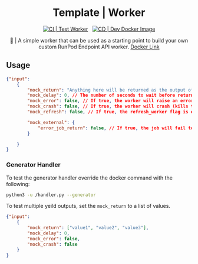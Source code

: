 <div align="center">

<h1>Template | Worker</h1>

[![CI | Test Worker](https://github.com/runpod-workers/mock-worker/actions/workflows/CI-test_worker.yml/badge.svg)](https://github.com/runpod-workers/mock-worker/actions/workflows/CI-test_worker.yml)
&nbsp;
[![CD | Dev Docker Image](https://github.com/runpod-workers/mock-worker/actions/workflows/CD-docker_dev.yml/badge.svg)](https://github.com/runpod-workers/mock-worker/actions/workflows/CD-docker_dev.yml)

🚀 | A simple worker that can be used as a starting point to build your own custom RunPod Endpoint API worker. [Docker Link](https://hub.docker.com/r/runpod/mock-worker)
</div>



## Usage

```json
{"input":
    {
        "mock_return": "Anything here will be returned as the output of the worker.",
        "mock_delay": 0, // The number of seconds to wait before returning output, raising error or crashing.
        "mock_error": false, // If true, the worker will raise an error.
        "mock_crash": false, // If true, the worker will crash (kills the processes)
        "mock_refresh": false, // If true, the refresh_worker flag is enabled.

        "mock_external": {
            "error_job_return": false, // If true, the job will fail to return the job results.
        }

    }
}
```

### Generator Handler

To test the generator handler override the docker command with the following:

```bash
python3 -u /handler.py --generator
```

To test multiple yeild outputs, set the `mock_return` to a list of values.

```json
{"input":
    {
        "mock_return": ["value1", "value2", "value3"],
        "mock_delay": 0,
        "mock_error": false,
        "mock_crash": false
    }
}
```
